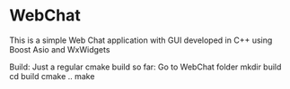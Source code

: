 # WebChat
This is a simple Web Chat application with GUI developed in C++ using Boost Asio and WxWidgets

Build:
Just a regular cmake build so far:
Go to WebChat folder
mkdir build
cd build
cmake ..
make
